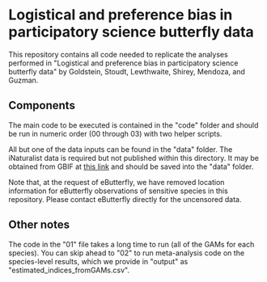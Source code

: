 # Logistical and preference bias in participatory science butterfly data

This repository contains all code needed to replicate the analyses performed in "Logistical and preference bias in participatory science butterfly data" by Goldstein, Stoudt, Lewthwaite, Shirey, Mendoza, and Guzman.

## Components

The main code to be executed is contained in the "code" folder and should be run in numeric order (00 through 03) with two helper scripts. 

All but one of the data inputs can be found in the "data" folder. The iNaturalist data is required but not published within this directory. It may be obtained from GBIF at [this link](https://doi.org/10.15468/dl.rhmxtn) and should be saved into the "data" folder. 

Note that, at the request of eButterfly, we have removed location information for eButterfly observations of sensitive species in this repository. Please contact eButterfly directly for the uncensored data.

## Other notes

The code in the "01" file takes a long time to run (all of the GAMs for each species). You can skip ahead to "02" to run meta-analysis code on the species-level results, which we provide in "output" as "estimated_indices_fromGAMs.csv".




